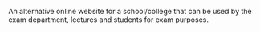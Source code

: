 An alternative online website for a school/college that can be used by the exam department, lectures and students for exam purposes.
